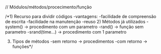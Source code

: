 // Módulos/métodos/procecimento/função


/*1) Recurso para dividir códigos
    -vantagens:
        -facilidade de compreensão de escrita
        -facilidade na manutenção
        -reuso
2) Métodos já utilizados
    -system() -> procedimento com um parametro
    -rand() -> função sem parametro
    -srand(time...) -> procedimento com 1 parametro
    
3) Tipos de métodos
    -sem retorno -> procedimentos
    -com retorno -> funções*/